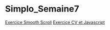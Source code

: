 # Simplo_Semaine7
<a href="https://cdn.rawgit.com/AnoukG/Simplon_Semaine7/986daac7/Index.html">Exercice Smooth Scroll</a>
<a href="https://cdn.rawgit.com/AnoukG/Simplon_Semaine7/bc521f28/Index.html">Exercice CV et Javascript</a>
